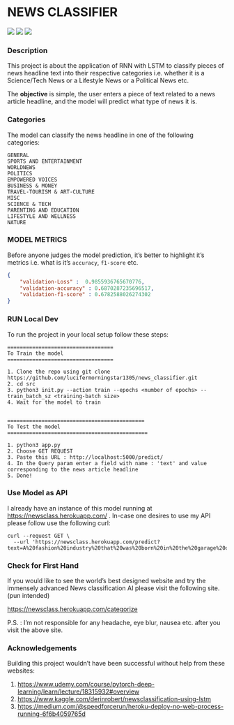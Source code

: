 # NEWS CLASSIFIER

![](https://img.shields.io/badge/Code-Python-informational?style=plastic&logo=python&logoColor=yellow) ![](https://img.shields.io/badge/Framework-PyTorch-red?style=plastic&logo=pytorch&logoColor=red) ![](https://img.shields.io/badge/mainted-yes-green?style=plastic) 



### Description

This project is about the application of RNN with LSTM to classify pieces of news headline text into their respective categories i.e. whether it is a Science/Tech News or a Lifestyle News or a Political News etc.

The **objective** is simple, the user enters a piece of text related to a news article headline, and the model will predict what type of news it is.



### Categories

The model can classify the news headline in one of the following categories:

```text
GENERAL
SPORTS AND ENTERTAINMENT
WORLDNEWS
POLITICS
EMPOWERED VOICES
BUSINESS & MONEY
TRAVEL-TOURISM & ART-CULTURE
MISC
SCIENCE & TECH
PARENTING AND EDUCATION
LIFESTYLE AND WELLNESS
NATURE
```



### MODEL METRICS

Before anyone judges the model prediction, it’s better to highlight it’s metrics i.e. what is it’s `accuracy`, `f1-score` etc.

```json
{
	"validation-Loss" :  0.9855936765670776,
	"validation-accuracy" : 0.6870287235696517,
	"validation-f1-score" : 0.6782588026274302
}
```



### RUN Local Dev

To run the project in your local setup follow these steps:

```text
==================================
To Train the model
==================================
									
1. Clone the repo using git clone https://github.com/lucifermorningstar1305/news_classifier.git
2. cd src
3. python3 init.py --action train --epochs <number of epochs> --train_batch_sz <training-batch size>
4. Wait for the model to train
	
	
============================================
To Test the model
=============================================
								
1. python3 app.py 
2. Choose GET REQUEST
3. Paste this URL : http://localhost:5000/predict/
4. In the Query param enter a field with name : 'text' and value corresponding to the news article headline
5. Done!
```





### Use Model as API

I already have an instance of this model running at https://newsclass.herokuapp.com/ . In-case one desires to use my API please follow use the following curl:

```cURL
curl --request GET \
  --url 'https://newsclass.herokuapp.com/predict?text=A%20fashion%20industry%20that%20was%20born%20in%20the%20garage%20of%20Kolapur%20is%20seeing%20immense%20success.'
```



### Check for First Hand

If you would like to see the world’s best designed website and try the immensely advanced News classification AI please visit the following site. (pun intended)

https://newsclass.herokuapp.com/categorize

P.S. : I’m not responsible for any headache, eye blur, nausea etc. after you visit the above site.

### Acknowledgements

Building this project wouldn’t have been successful without help from these websites:

1. https://www.udemy.com/course/pytorch-deep-learning/learn/lecture/18315932#overview
2. https://www.kaggle.com/derinrobert/newsclassification-using-lstm
3. https://medium.com/@speedforcerun/heroku-deploy-no-web-process-running-6f6b4059765d